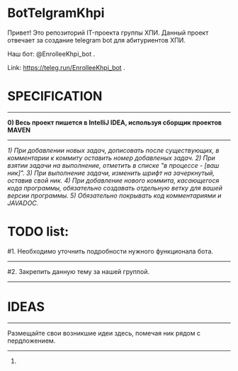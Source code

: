 # BotTelgramKhpi

Привет! Это репозиторий IT-проекта группы ХПИ.
Данный проект отвечает за создание telegram bot для абитуриентов ХПИ.

Наш бот: @EnrolleeKhpi_bot .

Link: https://teleg.run/EnrolleeKhpi_bot .

# SPECIFICATION

***
**0) Весь проект пишется в IntelliJ IDEA, используя сборщик проектов MAVEN**
***
_1) При добавлении новых задач, дописовать после существующих, в комментарии к коммиту оставить номер добавленых задач.
2) При взятии задачи на выполнение, отметить в списке "в процессе - [ваш ник]".
3) При выполнение задачи, изменить шрифт на зачеркнутый, оставив свой ник.
4) При добавление нового коммита, касающегося кода программы, обязательно создавать отдельную ветку для вашей версии программы.
5) Обязательно покрывать код комментариями и JAVADOC._


# TODO list:

#1. Необходимо уточнить подробности нужного функционала бота. 
***
#2. Закрепить данную тему за нашей группой.
***


# IDEAS
***
Размещайте свои возникшие идеи здесь, помечая ник рядом с пердложением.
***

1.
